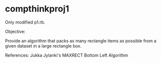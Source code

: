 # compthinkproj1

Only modified p1.rb.

Objective:

Provide an algorithm that packs as many rectangle items as possible from a given dataset in a large rectangle box.

References:
Jukka Jylanki's MAXRECT Bottom Left Algorithm

